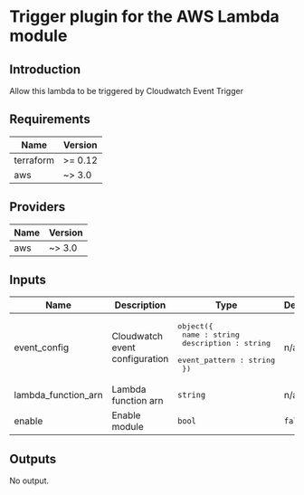 # Trigger plugin for the AWS Lambda module

## Introduction  
Allow this lambda to be triggered by Cloudwatch Event Trigger

## Requirements

| Name | Version |
|------|---------|
| terraform | >= 0.12 |
| aws | ~> 3.0 |

## Providers

| Name | Version |
|------|---------|
| aws | ~> 3.0 |

## Inputs

| Name | Description | Type | Default | Required |
|------|-------------|------|---------|:--------:|
| event_config | Cloudwatch event configuration | <pre>object({<br>    name : string<br>    description : string<br>    event_pattern : string<br>  })</pre> | n/a | yes |
| lambda_function_arn | Lambda function arn | `string` | n/a | yes |
| enable | Enable module | `bool` | `false` | no |

## Outputs

No output.

